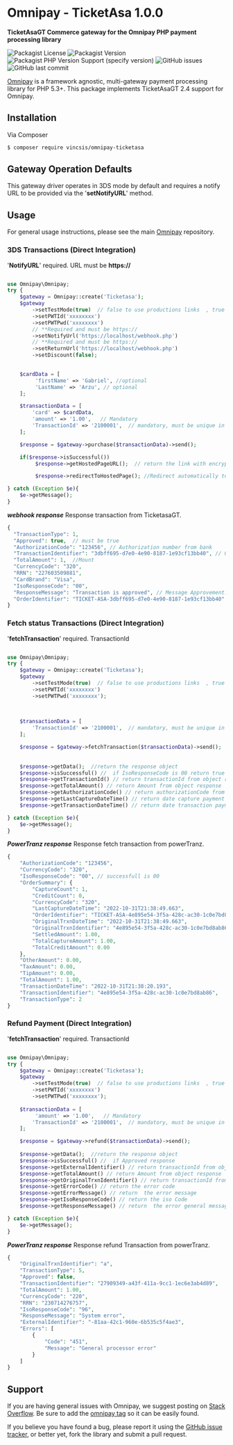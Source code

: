 # Omnipay - TicketAsa 1.0.0

**TicketAsaGT Commerce gateway for the Omnipay PHP payment processing library**

![Packagist License](https://img.shields.io/packagist/l/cloudcogsio/omnipay-firstatlanticcommerce-gateway) ![Packagist Version](https://img.shields.io/packagist/v/cloudcogsio/omnipay-firstatlanticcommerce-gateway) ![Packagist PHP Version Support (specify version)](https://img.shields.io/packagist/php-v/cloudcogsio/omnipay-firstatlanticcommerce-gateway/dev-master) ![GitHub issues](https://img.shields.io/github/issues/cloudcogsio/omnipay-firstatlanticcommerce-gateway) ![GitHub last commit](https://img.shields.io/github/last-commit/cloudcogsio/omnipay-firstatlanticcommerce-gateway)

[Omnipay](https://github.com/thephpleague/omnipay) is a framework agnostic, multi-gateway payment processing library for
PHP 5.3+. This package implements TicketAsaGT 2.4 support for Omnipay.

## Installation

Via Composer

``` bash
$ composer require vincsis/omnipay-ticketasa
```

## Gateway Operation Defaults

This gateway driver operates in 3DS mode by default and requires a notify URL to be provided via the '**setNotifyURL**'
method.

## Usage

For general usage instructions, please see the main [Omnipay](https://github.com/thephpleague/omnipay) repository.

### 3DS Transactions (Direct Integration)

'**NotifyURL**' required. URL must be **https://**

``` php

use Omnipay\Omnipay;
try {
    $gateway = Omnipay::create('Ticketasa');
    $gateway
        ->setTestMode(true)  // false to use productions links  , true to use test links 
        ->setPWTId('xxxxxxxx') 
        ->setPWTPwd('xxxxxxxx')
        // **Required and must be https://
        ->setNotifyUrl('https://localhost/webhook.php')
        // **Required and must be https://    
        ->setReturnUrl('https://localhost/webhook.php')        
        ->setDiscount(false);
        

    $cardData = [
         'firstName' => 'Gabriel', //optional 
         'LastName' => 'Arzu', // optional
    ];

    $transactionData = [
        'card' => $cardData,
        'amount' => '1.00',   // Mandatory
        'TransactionId' => '2100001',  // mandatory, must be unique in each transaction
    ];

    $response = $gateway->purchase($transactionData)->send();

    if($response->isSuccessful())
         $response->getHostedPageURL();  // return the link with encrypted params 

         $response->redirectToHostedPage(); //Redirect automatically to payment form 

} catch (Exception $e){
    $e->getMessage();
}
```

***webhook response***
Response transaction from TicketasaGT.

```php
{
  "TransactionType": 1,
  "Approved": true,  // must be true
  "AuthorizationCode": "123456", // Authorization number from bank
  "TransactionIdentifier": "3dbff695-d7e0-4e90-8187-1e93cf13bb40", // Order Number
  "TotalAmount": 1,  //Mount
  "CurrencyCode": "320", 
  "RRN": "227603509881",
  "CardBrand": "Visa",
  "IsoResponseCode": "00", 
  "ResponseMessage": "Transaction is approved", // Message Approvement.
  "OrderIdentifier": "TICKET-ASA-3dbff695-d7e0-4e90-8187-1e93cf13bb40" // Order Identifier PREFIX +  Order Number
}
```

### Fetch status Transactions (Direct Integration)

'**fetchTransaction**' required. TransactionId

``` php

use Omnipay\Omnipay;
try {
    $gateway = Omnipay::create('Ticketasa');
    $gateway
        ->setTestMode(true)  // false to use productions links  , true to use test links 
        ->setPWTId('xxxxxxxx') 
        ->setPWTPwd('xxxxxxxx');
        

    
    $transactionData = [               
        'TransactionId' => '2100001',  // mandatory, must be unique in each transaction
    ];

    $response = $gateway->fetchTransaction($transactionData)->send();
    
    
    $response->getData();  //return the response object
    $response->isSuccessful() //  if IsoResponseCode is 00 return true 
    $response->getTransactionId() // return transactionId from object response
    $response->getTotalAmount() // return Amount from object response
    $response->getAuthorizationCode() // return authorizationCode from object response
    $response->getLastCaptureDateTime() // return date capture payment from object response
    $response->getTransactionDateTime() // return date transaction payment from object response

} catch (Exception $e){
    $e->getMessage();
}
```

***PowerTranz response***
Response fetch transaction from powerTranz.

```php
{
    "AuthorizationCode": "123456",
    "CurrencyCode": "320",
    "IsoResponseCode": "00", // successfull is 00
    "OrderSummary": {
        "CaptureCount": 1,
        "CreditCount": 0,
        "CurrencyCode": "320",
        "LastCaptureDateTime": "2022-10-31T21:38:49.663",
        "OrderIdentifier": "TICKET-ASA-4e895e54-3f5a-428c-ac30-1c0e7bd8ab86",
        "OriginalTrxnDateTime": "2022-10-31T21:38:49.663",
        "OriginalTrxnIdentifier": "4e895e54-3f5a-428c-ac30-1c0e7bd8ab86",
        "SettledAmount": 1.00,
        "TotalCaptureAmount": 1.00,
        "TotalCreditAmount": 0.00
    },
    "OtherAmount": 0.00,
    "TaxAmount": 0.00,
    "TipAmount": 0.00,
    "TotalAmount": 1.00,
    "TransactionDateTime": "2022-10-31T21:38:20.193",
    "TransactionIdentifier": "4e895e54-3f5a-428c-ac30-1c0e7bd8ab86",
    "TransactionType": 2
}
```

### Refund Payment (Direct Integration)

'**fetchTransaction**' required. TransactionId

``` php

use Omnipay\Omnipay;
try {
    $gateway = Omnipay::create('Ticketasa');
    $gateway
        ->setTestMode(true)  // false to use productions links  , true to use test links 
        ->setPWTId('xxxxxxxx') 
        ->setPWTPwd('xxxxxxxx');
    
    $transactionData = [      
         'amount' => '1.00',   // Mandatory         
        'TransactionId' => '2100001',  // mandatory, must be unique in each transaction
    ];

    $response = $gateway->refund($transactionData)->send();
    
    $response->getData();  //return the response object
    $response->isSuccessful() //  if Approved response
    $response->getExternalIdentifier() // return transactionId from object response
    $response->getTotalAmount() // return Amount from object response
    $response->getOriginalTrxnIdentifier() // return transactionId from object response
    $response->getErrorCode() // return the error code
    $response->getErrorMessage() // return  the error message
    $response->getIsoResponseCode() // return the iso Code
    $response->getResponseMessage() // return  the error general message

} catch (Exception $e){
    $e->getMessage();
}
```

***PowerTranz response***
Response refund Transaction from powerTranz.

```php
{
    "OriginalTrxnIdentifier": "a",
    "TransactionType": 5,
    "Approved": false,
    "TransactionIdentifier": "27909349-a43f-411a-9cc1-1ec6e3ab4d89",
    "TotalAmount": 1.00,
    "CurrencyCode": "220",
    "RRN": "230714276757",
    "IsoResponseCode": "96",
    "ResponseMessage": "System error",
    "ExternalIdentifier": "-81aa-42c1-960e-6b535c5f4ae3",
    "Errors": [
        {
            "Code": "451",
            "Message": "General processor error"
        }
    ]
}
```

## Support

If you are having general issues with Omnipay, we suggest posting on [Stack Overflow](http://stackoverflow.com/). Be
sure to add the [omnipay tag](http://stackoverflow.com/questions/tagged/omnipay) so it can be easily found.

If you believe you have found a bug, please report it using
the [GitHub issue tracker](https://github.com/edgarvicentesuc/PowerTranz.git/issues), or better yet, fork the library
and submit a pull request.